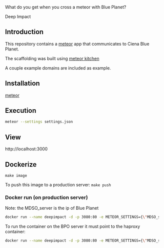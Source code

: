 What do you get when you cross a meteor with Blue Planet?

Deep Impact

## Introduction

This repository contains a [meteor](http://www.meteor.com) app that communicates to Ciena Blue Planet.

The scaffolding was built using [meteor kitchen](http://www.meteorkitchen.com)

A couple example domains are included as example.

## Installation

[meteor](https://www.meteor.com/install)

## Execution

```bash
meteor --settings settings.json
```

## View

http://localhost:3000

## Dockerize

`make image`

To push this image to a production server:
`make push`


### Docker run (on production server)

Note: the MDSO_server is the ip of Blue Planet

```bash
docker run --name deepimpact -d -p 3080:80 -e METEOR_SETTINGS={\"MDSO_server\":\"http://10.0.2.15:9980\"\,\"MDSO_keyID\":\"27a0a900eb3262010d83bc08b39106c90a597cfe\"\,\"MDSO_keySecret\":\"3ded42036374bd69853d957cc84cbf09fa37bb46\"} -e ROOT_URL=http://example.com -e MONGO_URL=localhost  artifactory.ciena.com/blueplanet/deepimpact 
```

To run the container on the BPO server it must point to the haproxy container:

```bash
docker run --name deepimpact -d -p 3080:80 -e METEOR_SETTINGS={\"MDSO_server\":\"https://172.16.0.8\"\,\"MDSO_keyID\":\"832a3e59164e674ab0794c988c7a776a34376f22\"\,\"MDSO_keySecret\":\"cce9c7daa8fd82ad3faca8e5373c35d8a1af126c\"} -e ROOT_URL=http://example.com -e MONGO_URL=localhost dockerreg.cyanoptics.com/cyan/deepimpact
```
